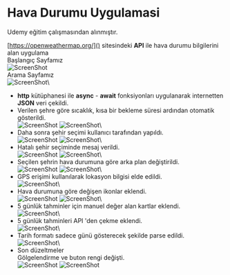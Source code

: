 # Hava Durumu Uygulamasi

Udemy eğitim çalışmasından alınmıştır.

[https://openweathermap.org/]() sitesindeki **API** ile hava durumu bilgilerini alan uygulama\
Başlangıç Sayfamız\
![ScreenShot](/screen_shots/img-01.png)\
Arama Sayfamız\
![ScreenShot](/screen_shots/img-02.png)\
- **http** kütüphanesi ile **async** - **await** fonksiyonları uygulanarak internetten **JSON** veri çekildi.
- Verilen şehre göre sıcaklık, kısa bir bekleme süresi ardından otomatik gösterildi.\
![ScreenShot](../screen_shots/img-03.png)
![ScreenShot](/screen_shots/img-04.png)\
- Daha sonra şehir seçimi kullanıcı tarafından yapıldı.\
![ScreenShot](/screen_shots/img-05.png)
![ScreenShot](/screen_shots/img-06.png)\
- Hatalı şehir seçiminde mesaj verildi.\
![ScreenShot](/screen_shots/img-07.png)
![ScreenShot](/screen_shots/img-08.png)\
- Seçilen şehrin hava durumuna göre arka plan değiştirildi.\
![ScreenShot](/screen_shots/img-09.png)
![ScreenShot](/screen_shots/img-10.png)\
- GPS erişimi kullanılarak lokasyon bilgisi elde edildi.\
![ScreenShot](/screen_shots/img-11.png)\
- Hava durumuna göre değişen ikonlar eklendi.\
![ScreenShot](/screen_shots/img-12.png)
![ScreenShot](/screen_shots/img-13.png)\
- 5 günlük tahminler için manuel değer alan kartlar eklendi.\
![ScreenShot](/screen_shots/img-14.png)\
- 5 günlük tahminleri API 'den çekme eklendi.\
![ScreenShot](/screen_shots/img-15.png)\
- Tarih formatı sadece günü gösterecek şekilde parse edildi.\
![ScreenShot](/screen_shots/img-16.png)\
- Son düzeltmeler\
Gölgelendirme ve buton rengi değişti.\
![ScreenShot](/screen_shots/img-17.png)
![ScreenShot](/screen_shots/img-18.png)
